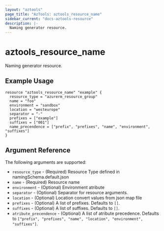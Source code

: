 ```yaml
---
layout: "aztools"
page_title: "AzTools: aztools_resource_name"
sidebar_current: "docs-aztools-resource"
description: |-
  Naming generator resource.
---
```


# aztools_resource_name

Naming generator resource.

## Example Usage

```hcl
resource "aztools_resource_name" "example" {
  resource_type = "azurerm_resource_group"
  name = "foo"
  environment = "sandbox"
  location = "westeurope"
  separator = "-"
  prefixes = ["example"]
  suffixes = ["001"]
  name_precendence = ["prefix", "prefixes", "name", "environment", "suffixes"]
}
```

## Argument Reference

The following arguments are supported:

* `resource_type` - (Required) Resource Type defined in namingSchema.default.json
* `name` - (Required) Resource name
* `environment` - (Optional) Environment atribute
* `separator` - (Optional) Separator for resource arguments.
* `location` - (Optional) Location convert values from json map file
* `prefixes` - (Optional) A list of prefixes. Defaults to `[]`.
* `suffixes` - (Optional) A list of suffixes. Defaults to `[]`.
* `atribute_precendence` - (Optional) A list of atribute precedence. Defaults to `["prefix", "prefixes", "name", "location", "environment", "suffixes"]`.

